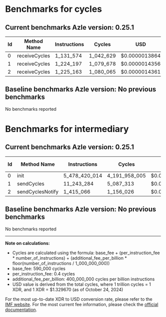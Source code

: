 # Benchmarks for cycles

## Current benchmarks Azle version: 0.25.1

| Id  | Method Name   | Instructions | Cycles    | USD           | USD/Million Calls |
| --- | ------------- | ------------ | --------- | ------------- | ----------------- |
| 0   | receiveCycles | 1_131_574    | 1_042_629 | $0.0000013864 | $1.38             |
| 1   | receiveCycles | 1_224_197    | 1_079_678 | $0.0000014356 | $1.43             |
| 2   | receiveCycles | 1_225_163    | 1_080_065 | $0.0000014361 | $1.43             |

## Baseline benchmarks Azle version: No previous benchmarks

No benchmarks reported

# Benchmarks for intermediary

## Current benchmarks Azle version: 0.25.1

| Id  | Method Name      | Instructions  | Cycles        | USD           | USD/Million Calls |
| --- | ---------------- | ------------- | ------------- | ------------- | ----------------- |
| 0   | init             | 5_478_420_014 | 4_191_958_005 | $0.0055739208 | $5_573.92         |
| 1   | sendCycles       | 11_243_284    | 5_087_313     | $0.0000067644 | $6.76             |
| 2   | sendCyclesNotify | 1_415_066     | 1_156_026     | $0.0000015371 | $1.53             |

## Baseline benchmarks Azle version: No previous benchmarks

No benchmarks reported

---

**Note on calculations:**

- Cycles are calculated using the formula: base_fee + (per_instruction_fee \* number_of_instructions) + (additional_fee_per_billion \* floor(number_of_instructions / 1_000_000_000))
- base_fee: 590_000 cycles
- per_instruction_fee: 0.4 cycles
- additional_fee_per_billion: 400_000_000 cycles per billion instructions
- USD value is derived from the total cycles, where 1 trillion cycles = 1 XDR, and 1 XDR = $1.329670 (as of October 24, 2024)

For the most up-to-date XDR to USD conversion rate, please refer to the [IMF website](https://www.imf.org/external/np/fin/data/rms_sdrv.aspx).
For the most current fee information, please check the [official documentation](https://internetcomputer.org/docs/current/developer-docs/gas-cost#execution).
